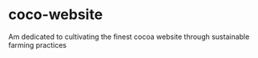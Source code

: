 # coco-website
Am dedicated to cultivating the finest cocoa website through sustainable farming practices

